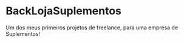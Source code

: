 # BackLojaSuplementos

Um dos meus primeiros projetos de freelance, para uma empresa de Suplementos!
